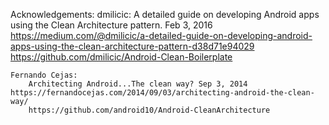 Acknowledgements:
	dmilicic: 
		A detailed guide on developing Android apps using the Clean Architecture pattern. Feb 3, 2016 https://medium.com/@dmilicic/a-detailed-guide-on-developing-android-apps-using-the-clean-architecture-pattern-d38d71e94029
		https://github.com/dmilicic/Android-Clean-Boilerplate

	Fernando Cejas:
		Architecting Android...The clean way? Sep 3, 2014 https://fernandocejas.com/2014/09/03/architecting-android-the-clean-way/
		https://github.com/android10/Android-CleanArchitecture
